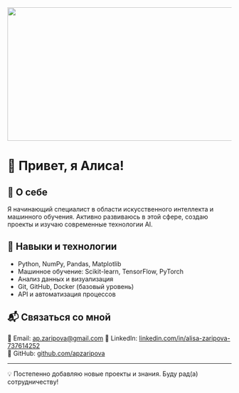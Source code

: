 <div align="center">
  <img src="https://media.giphy.com/media/dWesBcTLavkZuG35MI/giphy.gif" width="600" height="300"/>
</div>

# 👋 Привет, я Алиса!

## 💼 О себе
Я начинающий специалист в области искусственного интеллекта и машинного обучения. Активно развиваюсь в этой сфере, создаю проекты и изучаю современные технологии AI.

## 🚀 Навыки и технологии
- Python, NumPy, Pandas, Matplotlib
- Машинное обучение: Scikit-learn, TensorFlow, PyTorch
- Анализ данных и визуализация
- Git, GitHub, Docker (базовый уровень)
- API и автоматизация процессов

## 📬 Связаться со мной
📧 Email: ap.zaripova@gmail.com 
🔗 LinkedIn: [linkedin.com/in/alisa-zaripova-737614252](https://www.linkedin.com/in/alisa-zaripova-737614252/)  
📂 GitHub: [github.com/apzaripova](https://github.com/apzaripova)

---
💡 Постепенно добавляю новые проекты и знания. Буду рад(а) сотрудничеству!

